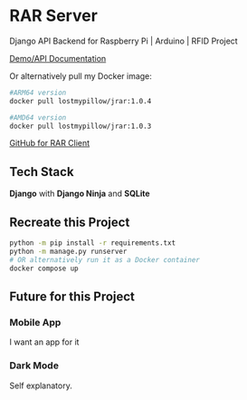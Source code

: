 # RAR Server
Django API Backend for Raspberry Pi | Arduino | RFID Project

[Demo/API Documentation](https://jrar.lostmypillow.duckdns.org/api/docs)

Or alternatively pull my Docker image:

```bash
#ARM64 version
docker pull lostmypillow/jrar:1.0.4

#AMD64 version
docker pull lostmypillow/jrar:1.0.3
```


[GitHub for RAR Client](https://github.com/lostmypillow/rarclient)

## Tech Stack
**Django** with **Django Ninja** and **SQLite**


## Recreate this Project

```bash
python -m pip install -r requirements.txt
python -m manage.py runserver
# OR alternatively run it as a Docker container
docker compose up
```


## Future for this Project

### Mobile App
I want an app for it

### Dark Mode
Self explanatory.
